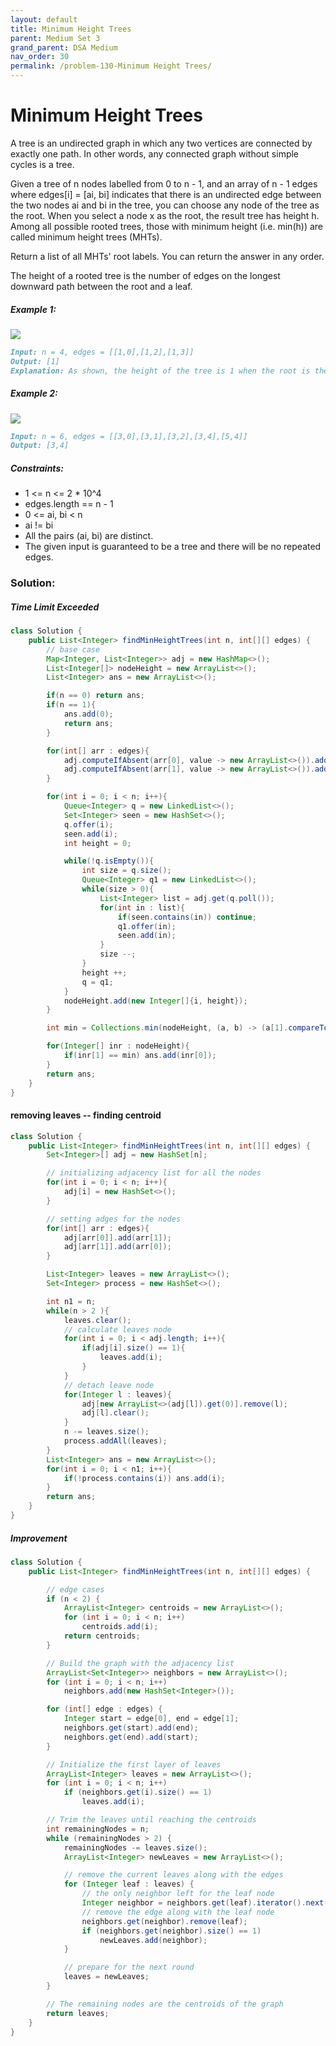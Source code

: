 ```yaml
---
layout: default
title: Minimum Height Trees
parent: Medium Set 3
grand_parent: DSA Medium
nav_order: 30
permalink: /problem-130-Minimum Height Trees/
---
```

# Minimum Height Trees
A tree is an undirected graph in which any two vertices are connected by exactly one path. In other words, any connected graph without simple cycles is a tree.

Given a tree of n nodes labelled from 0 to n - 1, and an array of n - 1 edges where edges[i] = [ai, bi] indicates that there is an undirected edge between the two nodes ai and bi in the tree, you can choose any node of the tree as the root. When you select a node x as the root, the result tree has height h. Among all possible rooted trees, those with minimum height (i.e. min(h))  are called minimum height trees (MHTs).

Return a list of all MHTs' root labels. You can return the answer in any order.

The height of a rooted tree is the number of edges on the longest downward path between the root and a leaf.

##### Example 1:
![](../../assets/images/ds/e111.jpeg)
```markdown
Input: n = 4, edges = [[1,0],[1,2],[1,3]]
Output: [1]
Explanation: As shown, the height of the tree is 1 when the root is the node with label 1 which is the only MHT.
```
##### Example 2:
![](../../assets/images/ds/e2222.jpeg)
```markdown
Input: n = 6, edges = [[3,0],[3,1],[3,2],[3,4],[5,4]]
Output: [3,4]
```
##### Constraints:
* 1 <= n <= 2 * 10^4
* edges.length == n - 1
* 0 <= ai, bi < n
* ai != bi
* All the pairs (ai, bi) are distinct.
* The given input is guaranteed to be a tree and there will be no repeated edges.

### Solution:
##### Time Limit Exceeded

```java
class Solution {
    public List<Integer> findMinHeightTrees(int n, int[][] edges) {
        // base case
        Map<Integer, List<Integer>> adj = new HashMap<>();
        List<Integer[]> nodeHeight = new ArrayList<>();
        List<Integer> ans = new ArrayList<>();

        if(n == 0) return ans;
        if(n == 1){
            ans.add(0);
            return ans;
        } 

        for(int[] arr : edges){
            adj.computeIfAbsent(arr[0], value -> new ArrayList<>()).add(arr[1]);
            adj.computeIfAbsent(arr[1], value -> new ArrayList<>()).add(arr[0]);
        }

        for(int i = 0; i < n; i++){
            Queue<Integer> q = new LinkedList<>();
            Set<Integer> seen = new HashSet<>();
            q.offer(i);
            seen.add(i);
            int height = 0;

            while(!q.isEmpty()){
                int size = q.size();
                Queue<Integer> q1 = new LinkedList<>();
                while(size > 0){
                    List<Integer> list = adj.get(q.poll());
                    for(int in : list){
                        if(seen.contains(in)) continue;
                        q1.offer(in);
                        seen.add(in);
                    }
                    size --;
                }
                height ++;
                q = q1;
            }
            nodeHeight.add(new Integer[]{i, height});
        }

        int min = Collections.min(nodeHeight, (a, b) -> (a[1].compareTo(b[1])))[1];

        for(Integer[] inr : nodeHeight){
            if(inr[1] == min) ans.add(inr[0]);
        }
        return ans;
    }
}
```
#### removing leaves -- finding centroid 
```java
class Solution {
    public List<Integer> findMinHeightTrees(int n, int[][] edges) {
        Set<Integer>[] adj = new HashSet[n];

        // initializing adjacency list for all the nodes
        for(int i = 0; i < n; i++){
            adj[i] = new HashSet<>();
        }

        // setting adges for the nodes
        for(int[] arr : edges){
            adj[arr[0]].add(arr[1]);
            adj[arr[1]].add(arr[0]);
        }

        List<Integer> leaves = new ArrayList<>();
        Set<Integer> process = new HashSet<>();

        int n1 = n;
        while(n > 2 ){
            leaves.clear();
            // calculate leaves node
            for(int i = 0; i < adj.length; i++){
                if(adj[i].size() == 1){
                    leaves.add(i);
                }
            }
            // detach leave node
            for(Integer l : leaves){
                adj[new ArrayList<>(adj[l]).get(0)].remove(l);
                adj[l].clear();
            }
            n -= leaves.size();
            process.addAll(leaves);
        }
        List<Integer> ans = new ArrayList<>();
        for(int i = 0; i < n1; i++){
            if(!process.contains(i)) ans.add(i);
        } 
        return ans;
    }
}
```
##### Improvement
```java
class Solution {
    public List<Integer> findMinHeightTrees(int n, int[][] edges) {

        // edge cases
        if (n < 2) {
            ArrayList<Integer> centroids = new ArrayList<>();
            for (int i = 0; i < n; i++)
                centroids.add(i);
            return centroids;
        }

        // Build the graph with the adjacency list
        ArrayList<Set<Integer>> neighbors = new ArrayList<>();
        for (int i = 0; i < n; i++)
            neighbors.add(new HashSet<Integer>());

        for (int[] edge : edges) {
            Integer start = edge[0], end = edge[1];
            neighbors.get(start).add(end);
            neighbors.get(end).add(start);
        }

        // Initialize the first layer of leaves
        ArrayList<Integer> leaves = new ArrayList<>();
        for (int i = 0; i < n; i++)
            if (neighbors.get(i).size() == 1)
                leaves.add(i);

        // Trim the leaves until reaching the centroids
        int remainingNodes = n;
        while (remainingNodes > 2) {
            remainingNodes -= leaves.size();
            ArrayList<Integer> newLeaves = new ArrayList<>();

            // remove the current leaves along with the edges
            for (Integer leaf : leaves) {
                // the only neighbor left for the leaf node
                Integer neighbor = neighbors.get(leaf).iterator().next();
                // remove the edge along with the leaf node
                neighbors.get(neighbor).remove(leaf);
                if (neighbors.get(neighbor).size() == 1)
                    newLeaves.add(neighbor);
            }

            // prepare for the next round
            leaves = newLeaves;
        }

        // The remaining nodes are the centroids of the graph
        return leaves;
    }
}
```
